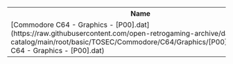 <table>
<tr><th>Name</th><th>Size</th></tr>
<tr><td>
[Commodore C64 - Graphics - [P00].dat](https://raw.githubusercontent.com/open-retrogaming-archive/dat-catalog/main/root/basic/TOSEC/Commodore/C64/Graphics/[P00]/Commodore C64 - Graphics - [P00].dat)
</td><td>13779</td></tr>
</table>
